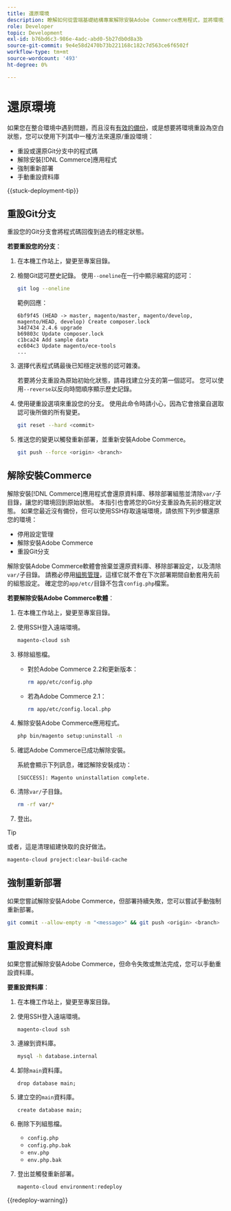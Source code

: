 ```yaml
---
title: 還原環境
description: 瞭解如何從雲端基礎結構專案解除安裝Adobe Commerce應用程式，並將環境還原至穩定狀態。
role: Developer
topic: Development
exl-id: b76bd6c3-986e-4adc-abd0-5b27db0d8a3b
source-git-commit: 9e4e58d2470b73b221168c182c7d563ce6f6502f
workflow-type: tm+mt
source-wordcount: '493'
ht-degree: 0%

---
```


# 還原環境

如果您在整合環境中遇到問題，而且沒有[有效的備份](../storage/snapshots.md)，或是想要將環境重設為空白狀態，您可以使用下列其中一種方法來還原/重設環境：

- 重設或還原Git分支中的程式碼
- 解除安裝[!DNL Commerce]應用程式
- 強制重新部署
- 手動重設資料庫

{{stuck-deployment-tip}}

## 重設Git分支

重設您的Git分支會將程式碼回復到過去的穩定狀態。

**若要重設您的分支**：

1. 在本機工作站上，變更至專案目錄。

1. 檢閱Git認可歷史記錄。 使用`--oneline`在一行中顯示縮寫的認可：

   ```bash
   git log --oneline
   ```

   範例回應：

   ```
   6bf9f45 (HEAD -> master, magento/master, magento/develop, magento/HEAD, develop) Create composer.lock
   34d7434 2.4.6 upgrade
   b69803c Update composer.lock
   c1bca24 Add sample data
   ec604c3 Update magento/ece-tools
   ...
   ```

1. 選擇代表程式碼最後已知穩定狀態的認可雜湊。

   若要將分支重設為原始初始化狀態，請尋找建立分支的第一個認可。 您可以使用`--reverse`以反向時間順序顯示歷史記錄。

1. 使用硬重設選項來重設您的分支。 使用此命令時請小心，因為它會捨棄自選取認可後所做的所有變更。

   ```bash
   git reset --hard <commit>
   ```

1. 推送您的變更以觸發重新部署，並重新安裝Adobe Commerce。

   ```bash
   git push --force <origin> <branch>
   ```

## 解除安裝Commerce

解除安裝[!DNL Commerce]應用程式會還原資料庫、移除部署組態並清除`var/`子目錄，讓您的環境回到原始狀態。 本指引也會將您的Git分支重設為先前的穩定狀態。 如果您最近沒有備份，但可以使用SSH存取遠端環境，請依照下列步驟還原您的環境：

- 停用設定管理
- 解除安裝Adobe Commerce
- 重設Git分支

解除安裝Adobe Commerce軟體會捨棄並還原資料庫、移除部署設定，以及清除`var/`子目錄。 請務必停用[組態管理](../store/store-settings.md)，這樣它就不會在下次部署期間自動套用先前的組態設定。 確定您的`app/etc/`目錄不包含`config.php`檔案。

**若要解除安裝Adobe Commerce軟體**：

1. 在本機工作站上，變更至專案目錄。

1. 使用SSH登入遠端環境。

   ```bash
   magento-cloud ssh
   ```

1. 移除組態檔。
   - 對於Adobe Commerce 2.2和更新版本：

     ```bash
     rm app/etc/config.php
     ```

   - 若為Adobe Commerce 2.1：

     ```bash
     rm app/etc/config.local.php
     ```

1. 解除安裝Adobe Commerce應用程式。

   ```bash
   php bin/magento setup:uninstall -n
   ```

1. 確認Adobe Commerce已成功解除安裝。

   系統會顯示下列訊息，確認解除安裝成功：

   ```
   [SUCCESS]: Magento uninstallation complete.
   ```

1. 清除`var/`子目錄。

   ```bash
   rm -rf var/*
   ```

1. 登出。

>[!TIP]
>
>或者，這是清理組建快取的良好做法。
>
>```bash
>magento-cloud project:clear-build-cache
>```

## 強制重新部署

如果您嘗試解除安裝Adobe Commerce，但部署持續失敗，您可以嘗試手動強制重新部署。

```bash
git commit --allow-empty -m "<message>" && git push <origin> <branch>
```

## 重設資料庫

如果您嘗試解除安裝Adobe Commerce，但命令失敗或無法完成，您可以手動重設資料庫。

**要重設資料庫**：

1. 在本機工作站上，變更至專案目錄。

1. 使用SSH登入遠端環境。

   ```bash
   magento-cloud ssh
   ```

1. 連線到資料庫。

   ```bash
   mysql -h database.internal
   ```

1. 卸除`main`資料庫。

   ```shell
   drop database main;
   ```

1. 建立空的`main`資料庫。

   ```shell
   create database main;
   ```

1. 刪除下列組態檔。

   - `config.php`
   - `config.php.bak`
   - `env.php`
   - `env.php.bak`

1. 登出並觸發重新部署。

   ```bash
   magento-cloud environment:redeploy
   ```

{{redeploy-warning}}
